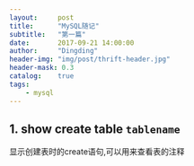 ```yaml
---
layout:     post
title:      "MySQL随记"
subtitle:   "第一篇"
date:       2017-09-21 14:00:00
author:     "Dingding"
header-img: "img/post/thrift-header.jpg"
header-mask: 0.3
catalog:    true
tags:
    - mysql 
---
```


## 1. show create table `tablename`
显示创建表时的create语句,可以用来查看表的注释




















